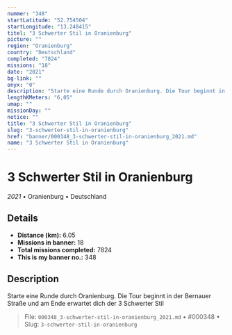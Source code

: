 ```yaml
---
nummer: "348"
startLatitude: "52.754504"
startLongitude: "13.248415"
titel: "3 Schwerter Stil in Oranienburg"
picture: ""
region: "Oranienburg"
country: "Deutschland"
completed: "7824"
missions: "18"
date: "2021"
bg-link: ""
onyx: "0"
description: "Starte eine Runde durch Oranienburg. Die Tour beginnt in der Bernauer Straße und am Ende erwartet dich der 3 Schwerter Stil"
lengthKMeters: "6,05"
umap: ""
missionDay: ""
notice: ""
title: "3 Schwerter Stil in Oranienburg"
slug: "3-schwerter-stil-in-oranienburg"
href: "banner/000348_3-schwerter-stil-in-oranienburg_2021.md"
name: "3 Schwerter Stil in Oranienburg"
---
```

# 3 Schwerter Stil in Oranienburg

*2021* • Oranienburg • Deutschland





## Details
- **Distance (km):** 6.05
- **Missions in banner:** 18
- **Total missions completed:** 7824
- **This is my banner no.:** 348



## Description
Starte eine Runde durch Oranienburg. Die Tour beginnt in der Bernauer Straße und am Ende erwartet dich der 3 Schwerter Stil




> File: `000348_3-schwerter-stil-in-oranienburg_2021.md`
> • #000348
> • Slug: `3-schwerter-stil-in-oranienburg`
